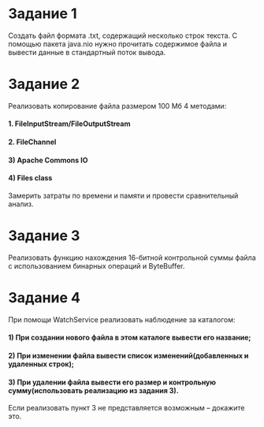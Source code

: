 # Задание 1
Создать файл формата .txt, содержащий несколько строк текста. С помощью пакета java.nio нужно прочитать содержимое файла и вывести данные в стандартный поток вывода.
# Задание 2
Реализовать копирование файла размером 100 Мб 4 методами:
#### 1.	FileInputStream/FileOutputStream
#### 2.	FileChannel
#### 3)	Apache Commons IO
#### 4)	Files class
Замерить затраты по времени и памяти и провести сравнительный анализ.
# Задание 3
Реализовать функцию нахождения 16-битной контрольной суммы файла с использованием бинарных операций и ByteBuffer.
# Задание 4
При помощи WatchService реализовать наблюдение за каталогом:
#### 1)	При создании нового файла в этом каталоге вывести его название;
#### 2)	При изменении файла вывести список изменений(добавленных и удаленных строк);
#### 3)	При удалении файла вывести его размер и контрольную сумму(использовать реализацию из задания 3).
Если реализовать пункт 3 не представляется возможным – докажите это.

